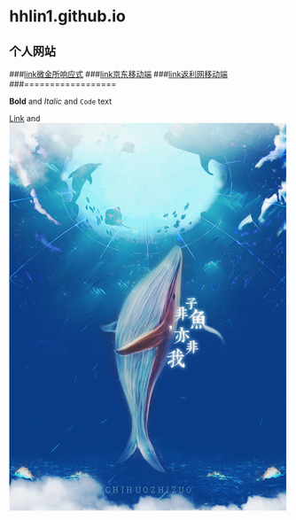 # hhlin1.github.io
## 个人网站
###[link微金所响应式](hhlin1.github.io/weijins/index.html)
###[link京东移动端](hhlin1.github.io/jd/index.html)
###[link返利网移动端](hhlin1.github.io/mobileWeb/index.html)
###==================


**Bold** and _Italic_ and `Code` text

[Link](url) and ![Image](08.jpg)

